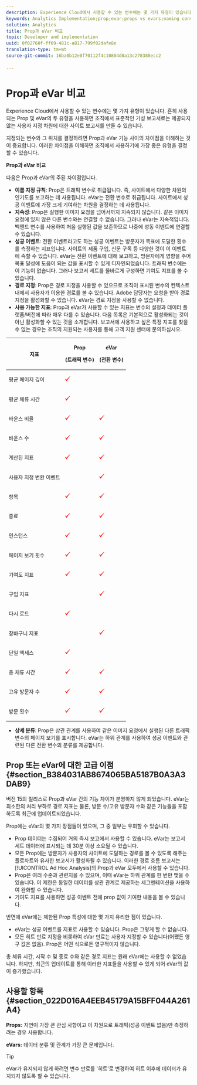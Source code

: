 ```yaml
---
description: Experience Cloud에서 사용할 수 있는 변수에는 몇 가지 유형이 있습니다. 흔히 사용되는 Prop 및 eVar의 두 유형을 사용하면 조직에서 표준적인 기성 보고서로는 제공되지 않는 사용자 지정 차원에 대한 사이트 보고서를 만들 수 있습니다.
keywords: Analytics Implementation;prop;evar;props vs evars;naming convention;traffic variables;persistence;success event;pathing
solution: Analytics
title: Prop과 eVar 비교
topic: Developer and implementation
uuid: 0f02760f-ff69-481c-a817-799f02dafe8e
translation-type: tm+mt
source-git-commit: 16ba0b12e0f70112f4c10804d0a13c278388ecc2

---
```



# Prop과 eVar 비교

Experience Cloud에서 사용할 수 있는 변수에는 몇 가지 유형이 있습니다. 흔히 사용되는 Prop 및 eVar의 두 유형을 사용하면 조직에서 표준적인 기성 보고서로는 제공되지 않는 사용자 지정 차원에 대한 사이트 보고서를 만들 수 있습니다.

지정되는 변수와 그 위치를 결정하려면 Prop과 eVar 기능 사이의 차이점을 이해하는 것이 중요합니다. 이러한 차이점을 이해하면 조직에서 사용하기에 가장 좋은 유형을 결정할 수 있습니다.

**Prop과 eVar 비교**

다음은 Prop과 eVar의 주된 차이점입니다.

* **이름 지정 규칙**: Prop은 트래픽 변수로 취급됩니다. 즉, 사이트에서 다양한 차원의 인기도를 보고하는 데 사용됩니다. eVar는 전환 변수로 취급됩니다. 사이트에서 성공 이벤트에 가장 크게 기여하는 차원을 결정하는 데 사용됩니다.
* **지속성**: Prop은 실행한 이미지 요청을 넘어서까지 지속되지 않습니다. 같은 이미지 요청에 있지 않은 다른 변수와는 연결할 수 없습니다. 그러나 eVar는 지속적입니다. 백엔드 변수를 사용하여 처음 실행된 값을 보존하므로 나중에 성동 이벤트에 연결할 수 있습니다.
* **성공 이벤트**: 전환 이벤트라고도 하는 성공 이벤트는 방문자가 목표에 도달한 횟수를 측정하는 지표입니다. 사이트의 제품 구입, 신문 구독 등 다양한 것이 이 이벤트에 속할 수 있습니다. eVar는 전환 이벤트에 대해 보고하고, 방문자에게 영향을 주어 목표 달성에 도움이 되는 값을 표시할 수 있게 디자인되었습니다. 트래픽 변수에는 이 기능이 없습니다. 그러나 보고서 세트를 올바르게 구성하면 기여도 지표를 볼 수 있습니다.
* **경로 지정**: Prop은 경로 지정을 사용할 수 있으므로 조직이 표시된 변수의 컨텍스트 내에서 사용자가 이용한 경로를 볼 수 있습니다. Adobe 담당자는 요청을 받아 경로 지정을 활성화할 수 있습니다. eVar는 경로 지정을 사용할 수 없습니다.
* **사용 가능한 지표**: Prop과 eVar가 사용할 수 있는 지표는 변수의 설정과 데이터 플랫폼/버전에 따라 매우 다를 수 있습니다. 다음 목록은 기본적으로 활성화되는 것이 아닌 활성화할 수 있는 것을 소개합니다. 보고서에 사용하고 싶은 특정 지표를 찾을 수 없는 경우는 조직의 지원되는 사용자를 통해 고객 지원 센터에 문의하십시오.

<table id="table_FB963F60857A4AD79562324FB6F4B6A9"> 
 <thead> 
  <tr> 
   <th colname="col1" class="entry"> <p>지표 </p> </th> 
   <th colname="col2" class="entry"> <p>Prop </p> <p>(트래픽 변수) </p> </th> 
   <th colname="col3" class="entry"> <p>eVar </p> <p>(전환 변수) </p> </th> 
  </tr>
 </thead>
 <tbody> 
  <tr> 
   <td colname="col1"> <p>평균 페이지 깊이 </p> </td> 
   <td colname="col2"> <p><img  src="assets/check-mark.png" id="image_165C1BF1574247CEA9190ADCABF79D69" /> </p> </td> 
   <td colname="col3"> </td> 
  </tr> 
  <tr> 
   <td colname="col1"> <p>평균 체류 시간 </p> </td> 
   <td colname="col2"> <p><img  src="assets/check-mark.png" id="image_9F0F396E11B442959EC3E5D4D508496D" /> </p> </td> 
   <td colname="col3"> </td> 
  </tr> 
  <tr> 
   <td colname="col1"> <p>바운스 비율 </p> </td> 
   <td colname="col2"> <p><img  src="assets/check-mark.png" id="image_A268EAF747EA45F8A6A93A1B66667A06" /> </p> </td> 
   <td colname="col3"> <p><img  src="assets/check-mark.png" id="image_09D486144CEA4293A505DCA3F90B82EC" /> </p> </td> 
  </tr> 
  <tr> 
   <td colname="col1"> <p>바운스 수 </p> </td> 
   <td colname="col2"> <p><img  src="assets/check-mark.png" id="image_471A02B78FD842BB97ED3FF4A5908B03" /> </p> </td> 
   <td colname="col3"> <p><img  src="assets/check-mark.png" id="image_D2F11B5687484D9EBF6D1DEB3F303A20" /> </p> </td> 
  </tr> 
  <tr> 
   <td colname="col1"> <p>계산된 지표 </p> </td> 
   <td colname="col2"> <p><img  src="assets/check-mark.png" id="image_7FAB1CF2ACC44D9198C648D3FC9E52D9" /> </p> </td> 
   <td colname="col3"> <p><img  src="assets/check-mark.png" id="image_8BCC2EE92CC04778809D1BD48D2623D7" /> </p> </td> 
  </tr> 
  <tr> 
   <td colname="col1"> <p>사용자 지정 변환 이벤트 </p> </td> 
   <td colname="col2"> </td> 
   <td colname="col3"> <p><img  src="assets/check-mark.png" id="image_D75C764B83AE4491A7E68C459FED1300" /> </p> </td> 
  </tr> 
  <tr> 
   <td colname="col1"> <p>항목 </p> </td> 
   <td colname="col2"> <p><img  src="assets/check-mark.png" id="image_E9A1FCDFCB924D75ABFAEBD5570D4EE0" /> </p> </td> 
   <td colname="col3"> <p><img  src="assets/check-mark.png" id="image_F5E57974B5A64F3FA3A145428420EB23" /> </p> </td> 
  </tr> 
  <tr> 
   <td colname="col1"> <p>종료 </p> </td> 
   <td colname="col2"> <p><img  src="assets/check-mark.png" id="image_BE343F94EAD74D54B6ABC80E8A76A9BD" /> </p> </td> 
   <td colname="col3"> <p><img  src="assets/check-mark.png" id="image_3183B2BB62C24B048EDED3295F2BEC85" /> </p> </td> 
  </tr> 
  <tr> 
   <td colname="col1"> <p>인스턴스 </p> </td> 
   <td colname="col2"> <p><img  src="assets/check-mark.png" id="image_8733F5AC189E43DAA8D1847416EA68C8" /> </p> </td> 
   <td colname="col3"> <p><img  src="assets/check-mark.png" id="image_B10AB2898F3D4EBA947FADB27B118143" /> </p> </td> 
  </tr> 
  <tr> 
   <td colname="col1"> <p>페이지 보기 횟수 </p> </td> 
   <td colname="col2"> <p><img  src="assets/check-mark.png" id="image_8BD2B23FBDA64A648BED40A2993F7C1C" /> </p> </td> 
   <td colname="col3"> <p><img  src="assets/check-mark.png" id="image_CBDFD74340FA4973847033C1F956F0AC" /> </p> </td> 
  </tr> 
  <tr> 
   <td colname="col1"> <p>기여도 지표 </p> </td> 
   <td colname="col2"> <p><img  src="assets/check-mark.png" id="image_E63F978830FB46809E62654F37C4C182" /> </p> </td> 
   <td colname="col3"> <p><img  src="assets/check-mark.png" id="image_6AB756A4598F4452887D29AD4971985A" /> </p> </td> 
  </tr> 
  <tr> 
   <td colname="col1"> <p>구입 지표 </p> </td> 
   <td colname="col2"> </td> 
   <td colname="col3"> <p><img  src="assets/check-mark.png" id="image_8F8AB7CD02764245BA73CA1E6B69BAE1" /> </p> </td> 
  </tr> 
  <tr> 
   <td colname="col1"> <p>다시 로드 </p> </td> 
   <td colname="col2"> <p><img  src="assets/check-mark.png" id="image_FBE0C84E01004937B7B408198A33A9E7" /> </p> </td> 
   <td colname="col3"> </td> 
  </tr> 
  <tr> 
   <td colname="col1"> <p>장바구니 지표 </p> </td> 
   <td colname="col2"> </td> 
   <td colname="col3"> <p><img  src="assets/check-mark.png" id="image_123993465D734EABB311730ED03263F6" /> </p> </td> 
  </tr> 
  <tr> 
   <td colname="col1"> <p>단일 액세스 </p> </td> 
   <td colname="col2"> <p><img  src="assets/check-mark.png" id="image_038C6991E3F341B18E7A355D17C88895" /> </p> </td> 
   <td colname="col3"> </td> 
  </tr> 
  <tr> 
   <td colname="col1"> <p>총 체류 시간 </p> </td> 
   <td colname="col2"> <p><img  src="assets/check-mark.png" id="image_090587D29F1649319033D5A15B34B138" /> </p> </td> 
   <td colname="col3"> <p><img  src="assets/check-mark.png" id="image_841DF09FD32A44B1B1B876F4E0CE29AC" /> </p> </td> 
  </tr> 
  <tr> 
   <td colname="col1"> <p>고유 방문자 수 </p> </td> 
   <td colname="col2"> <p><img  src="assets/check-mark.png" id="image_38556E6A43B04E2E8A01855452D30A83" /> </p> </td> 
   <td colname="col3"> <p><img  src="assets/check-mark.png" id="image_F5D4BDE1AA9C4C58A6402418390EEC52" /> </p> </td> 
  </tr> 
  <tr> 
   <td colname="col1"> <p>방문 횟수 </p> </td> 
   <td colname="col2"> <p><img  src="assets/check-mark.png" id="image_017BB279C5824028870360A5D4D27556" /> </p> </td> 
   <td colname="col3"> <p><img  src="assets/check-mark.png" id="image_2832E346D220429DA643B908EC10260D" /> </p> </td> 
  </tr> 
 </tbody> 
</table>

* **상세 분류**: Prop은 상관 관계를 사용하여 같은 이미지 요청에서 실행된 다른 트래픽 변수의 페이지 보기를 표시합니다. eVar는 하위 관계를 사용하여 성공 이벤트와 관련된 다른 전환 변수의 분류를 제공합니다.

## Prop 또는 eVar에 대한 고급 이점 {#section_B384031AB8674065BA5187B0A3A3DAB9}

버전 15의 릴리스로 Prop과 eVar 간의 기능 차이가 분명하지 않게 되었습니다. eVar는 최소한의 처리 부하로 경로 지표는 물론, 방문 수/고유 방문자 수와 같은 기능들을 포함하도록 최근에 업데이트되었습니다.

Prop에는 eVar의 몇 가지 장점들이 있으며, 그 중 일부는 우회할 수 있습니다.

* Prop 데이터는 수집되어 거의 즉시 보고에서 사용할 수 있습니다. eVar는 보고서 세트 데이터에 표시되는 데 30분 이상 소요될 수 있습니다.
* 모든 Prop에는 방문자가 사용자의 사이트에 도달하는 경로를 볼 수 있도록 해주는 플로차트와 유사한 보고서가 활성화될 수 있습니다. 이러한 경로 흐름 보고서는 [!UICONTROL Ad Hoc Analysis]의 Prop과 eVar 모두에서 사용할 수 있습니다.
* Prop은 여러 수준과 관련지을 수 있으며, 이때 eVar는 하위 관계를 한 번만 맺을 수 있습니다. 이 제한은 동일한 데이터를 상관 관계로 제공하는 세그멘테이션을 사용하여 완화할 수 있습니다.
* 기여도 지표를 사용하면 성공 이벤트 전에 prop 값이 기여한 내용을 볼 수 있습니다.

반면에 eVar에는 제한된 Prop 특성에 대한 몇 가지 유리한 점이 있습니다.

* eVar는 성공 이벤트를 지표로 사용할 수 있습니다. Prop은 그렇게 할 수 없습니다.
* 모든 히트 만료 지정을 비롯하여 eVar 만료는 사용자 지정할 수 있습니다(어쨌든 영구 값은 없음). Prop은 어떤 식으로든 영구적이지 않습니다.

총 체류 시간, 시작 수 및 종료 수와 같은 경로 지표는 원래 eVar에는 사용할 수 없었습니다. 하지만, 최근의 업데이트를 통해 이러한 지표들을 사용할 수 있게 되어 eVar의 값이 증가했습니다.

## 사용할 항목 {#section_022D016A4EEB45179A15BFF044A261A4}

**Props:** 지연이 가장 큰 관심 사항이고 이 차원으로 트래픽(성공 이벤트 없음)만 측정하려는 경우 사용합니다.

**eVars:** 데이터 분류 및 관계가 가장 큰 문제입니다.

>[!TIP]
>
>eVar가 유지되지 않게 하려면 변수 만료를 '히트'로 변경하여 히트 이후에 데이터가 유지되지 않도록 할 수 있습니다.

